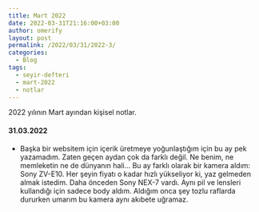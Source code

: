 ```yaml
---
title: Mart 2022
date: 2022-03-31T21:16:00+03:00
author: omerify
layout: post
permalink: /2022/03/31/2022-3/
categories:
  - Blog
tags:
  - seyir-defteri
  - mart-2022
  - notlar
---
```


2022 yılının Mart ayından kişisel notlar.

#### 31.03.2022

* Başka bir websitem için içerik üretmeye yoğunlaştığım için bu ay pek yazamadım. Zaten geçen aydan çok da farklı değil. Ne benim, ne memleketin ne de dünyanın hali... Bu ay farklı olarak bir kamera aldım: Sony ZV-E10. Her şeyin fiyatı o kadar hızlı yükseliyor ki, yaz gelmeden almak istedim. Daha önceden Sony NEX-7 vardı. Aynı pil ve lensleri kullandığı için sadece body aldım. Aldığım onca şey tozlu raflarda dururken umarım bu kamera aynı akıbete uğramaz.
